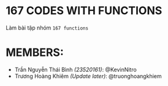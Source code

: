 # 167 CODES WITH FUNCTIONS

Làm bài tập nhóm `167 functions`

# MEMBERS:

-   Trần Nguyễn Thái Bình _(23520161)_: @KevinNitro
-   Trương Hoàng Khiêm _(Update later)_: @truonghoangkhiem
